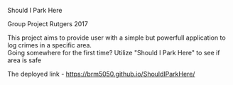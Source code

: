 Should I Park Here 

Group Project Rutgers 2017

This project aims to provide user with a simple but powerfull application to log crimes in a specific area.  
Going somewhere for the first time?  Utilize "Should I Park Here" to see if area is safe

The deployed link - https://brm5050.github.io/ShouldIParkHere/
